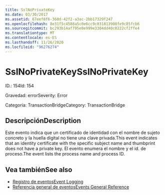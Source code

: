 ```yaml
---
title: SslNoPrivateKey
ms.date: 03/30/2017
ms.assetid: 67eef8f6-360d-42f2-a3ac-2bb17329f247
ms.openlocfilehash: 8e31f5c4588a5c0e6cc9c031813908fe9c85fcb6
ms.sourcegitcommit: bc293b14af795e0e999e3304dd40c0222cf2ffe4
ms.translationtype: MT
ms.contentlocale: es-ES
ms.lasthandoff: 11/26/2020
ms.locfileid: "96276274"
---
```

# <a name="sslnoprivatekey"></a><span data-ttu-id="68bf4-102">SslNoPrivateKey</span><span class="sxs-lookup"><span data-stu-id="68bf4-102">SslNoPrivateKey</span></span>

<span data-ttu-id="68bf4-103">ID.: 154</span><span class="sxs-lookup"><span data-stu-id="68bf4-103">Id: 154</span></span>  
  
 <span data-ttu-id="68bf4-104">Gravedad: error</span><span class="sxs-lookup"><span data-stu-id="68bf4-104">Severity: Error</span></span>  
  
 <span data-ttu-id="68bf4-105">Categoría: TransactionBridge</span><span class="sxs-lookup"><span data-stu-id="68bf4-105">Category: TransactionBridge</span></span>  
  
## <a name="description"></a><span data-ttu-id="68bf4-106">Descripción</span><span class="sxs-lookup"><span data-stu-id="68bf4-106">Description</span></span>  

 <span data-ttu-id="68bf4-107">Este evento indica que un certificado de identidad con el nombre de sujeto concreto y la huella digital no tiene una clave privada.</span><span class="sxs-lookup"><span data-stu-id="68bf4-107">This event indicates that an identity certificate with the specific subject name and thumbprint does not have a private key.</span></span> <span data-ttu-id="68bf4-108">El evento enumera el nombre y el id. de proceso.</span><span class="sxs-lookup"><span data-stu-id="68bf4-108">The event lists the process name and process ID.</span></span>  
  
## <a name="see-also"></a><span data-ttu-id="68bf4-109">Vea también</span><span class="sxs-lookup"><span data-stu-id="68bf4-109">See also</span></span>

- [<span data-ttu-id="68bf4-110">Registro de eventos</span><span class="sxs-lookup"><span data-stu-id="68bf4-110">Event Logging</span></span>](index.md)
- [<span data-ttu-id="68bf4-111">Referencia general de eventos</span><span class="sxs-lookup"><span data-stu-id="68bf4-111">Events General Reference</span></span>](events-general-reference.md)

